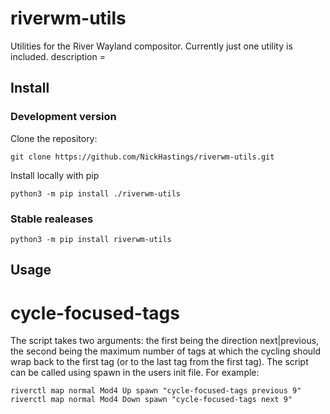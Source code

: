# riverwm-utils
Utilities for the River Wayland compositor. Currently just one utility is included.
description = 

## Install

### Development version
Clone the repository:
```
git clone https://github.com/NickHastings/riverwm-utils.git
```
Install locally with pip
```
python3 -m pip install ./riverwm-utils
```
### Stable realeases
```
python3 -m pip install riverwm-utils
```

## Usage

# cycle-focused-tags
The script takes two arguments: the first being the direction next|previous, the second being the maximum number of tags at which the cycling should wrap back to the first tag (or to the last tag from the first tag).
The script can be called using spawn in the users init file. For example:
```
riverctl map normal Mod4 Up spawn "cycle-focused-tags previous 9"
riverctl map normal Mod4 Down spawn "cycle-focused-tags next 9"
```
